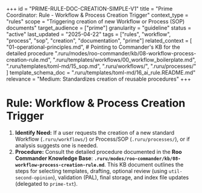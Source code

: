 +++
id = "PRIME-RULE-DOC-CREATION-SIMPLE-V1"
title = "Prime Coordinator: Rule - Workflow & Process Creation Trigger"
context_type = "rules"
scope = "Triggering creation of new Workflow or Process (SOP) documents"
target_audience = ["prime"]
granularity = "guideline"
status = "active"
last_updated = "2025-04-22"
tags = ["rules", "workflow", "process", "sop", "creation", "documentation", "prime"]
related_context = [
    "01-operational-principles.md",
    # Pointing to Commander's KB for the detailed procedure
    ".ruru/modes/roo-commander/kb/08-workflow-process-creation-rule.md",
    ".ruru/templates/workflows/00_workflow_boilerplate.md",
    ".ruru/templates/toml-md/15_sop.md",
    ".ruru/workflows/",
    ".ruru/processes/"
    ]
template_schema_doc = ".ruru/templates/toml-md/16_ai_rule.README.md"
relevance = "Medium: Standardizes creation of reusable procedures"
+++

# Rule: Workflow & Process Creation Trigger

1.  **Identify Need:** If a user requests the creation of a new standard Workflow (`.ruru/workflows/`) or Process/SOP (`.ruru/processes/`), or if analysis suggests one is needed.
2.  **Procedure:** Consult the detailed procedure documented in the **Roo Commander Knowledge Base**: **`.ruru/modes/roo-commander/kb/08-workflow-process-creation-rule.md`**. This KB document outlines the steps for selecting templates, drafting, optional review (using `util-second-opinion`), validation (PAL), final storage, and index file updates (delegated to `prime-txt`).
